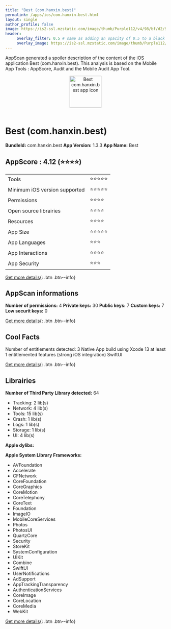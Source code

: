 ```yaml
---
title: "Best (com.hanxin.best)"
permalink: /apps/ios/com.hanxin.best.html
layout: single
author_profile: false
image: https://is2-ssl.mzstatic.com/image/thumb/Purple112/v4/98/bf/d2/98bfd268-f009-a1f9-19fa-3f66e6af3f7c/AppIcon-1x_U007emarketing-0-5-0-85-220.png/512x512bb.jpg
header: 
     overlay_filter: 0.5 # same as adding an opacity of 0.5 to a black background
     overlay_image: https://is2-ssl.mzstatic.com/image/thumb/Purple112/v4/98/bf/d2/98bfd268-f009-a1f9-19fa-3f66e6af3f7c/AppIcon-1x_U007emarketing-0-5-0-85-220.png/512x512bb.jpg
---
```

AppScan generated a spoiler description of the content of the iOS application Best (com.hanxin.best). This analysis is based on the Mobile App Tools : AppScore, Audit and the Mobile Audit App Tool.

  
  
<div style="text-align: center;"><img src="https://is2-ssl.mzstatic.com/image/thumb/Purple112/v4/98/bf/d2/98bfd268-f009-a1f9-19fa-3f66e6af3f7c/AppIcon-1x_U007emarketing-0-5-0-85-220.png/512x512bb.jpg" width="100" height="100" alt="Best com.hanxin.best app icon"></div></br>
  
# Best (com.hanxin.best)

**BundleId:** com.hanxin.best
**App Version:** 1.3.3
**App Name:** Best


## AppScore : 4.12 (⭐️⭐️⭐️⭐️) 

<table>
<tr><td> Tools </td><td> ⭐️⭐️⭐️⭐️⭐️ </td></tr>
<tr><td> Minimum iOS version supported </td><td> ⭐️⭐️⭐️⭐️⭐️ </td></tr>
<tr><td> Permissions </td><td> ⭐️⭐️⭐️⭐️ </td></tr>
<tr><td> Open source librairies </td><td> ⭐️⭐️⭐️⭐️ </td></tr>
<tr><td> Resources </td><td> ⭐️⭐️⭐️⭐️ </td></tr>
<tr><td> App Size </td><td> ⭐️⭐️⭐️⭐️⭐️ </td></tr>
<tr><td> App Languages </td><td> ⭐️⭐️⭐️ </td></tr>
<tr><td> App Interactions </td><td> ⭐️⭐️⭐️⭐️ </td></tr>
<tr><td> App Security </td><td> ⭐️⭐️⭐️ </td></tr>
</table>

[Get more details](/pricing.html){: .btn .btn--info}  
  
## AppScan informations 

**Number of permissions:** 4
**Private keys:** 30
**Public keys:** 7
**Custom keys:** 7
**Low securit keys:** 0
  
[Get more details](/pricing.html){: .btn .btn--info}

## Cool Facts

Number of entitlements detected: 3
Native App
build using Xcode 13
at least 1 entitlemented features (strong iOS integration)
SwiftUI
  
[Get more details](/pricing.html){: .btn .btn--info}

## Librairies 
**Number of Third Party Library detected:** 64
- Tracking: 2 lib(s)
- Network: 4 lib(s)
- Tools: 15 lib(s)
- Crash: 1 lib(s)
- Logs: 1 lib(s)
- Storage: 1 lib(s)
- UI: 4 lib(s)

**Apple dylibs:**


**Apple System Library Frameworks:**
- AVFoundation
- Accelerate
- CFNetwork
- CoreFoundation
- CoreGraphics
- CoreMotion
- CoreTelephony
- CoreText
- Foundation
- ImageIO
- MobileCoreServices
- Photos
- PhotosUI
- QuartzCore
- Security
- StoreKit
- SystemConfiguration
- UIKit
- Combine
- SwiftUI
- UserNotifications
- AdSupport
- AppTrackingTransparency
- AuthenticationServices
- CoreImage
- CoreLocation
- CoreMedia
- WebKit


  
[Get more details](/pricing.html){: .btn .btn--info}

